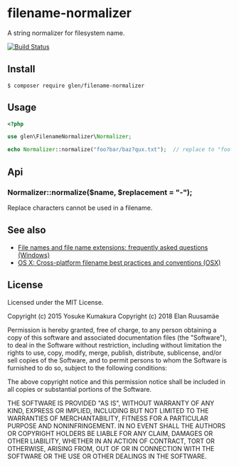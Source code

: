 # filename-normalizer

A string normalizer for filesystem name.

[![Build Status](https://travis-ci.org/glensc/php-filename-normalizer.png?branch=master)](https://travis-ci.org/glensc/php-filename-normalizer)

## Install

    $ composer require glen/filename-normalizer


## Usage

```php
<?php

use glen\FilenameNormalizer\Normalizer;

echo Normalizer::normalize("foo?bar/baz?qux.txt");  // replace to "foo-bar-baz-qux.txt"
```


## Api

### Normalizer::normalize($name, $replacement = "-");

Replace characters cannot be used in a filename.


## See also

* [File names and file name extensions: frequently asked questions (Windows)](http://windows.microsoft.com/en-us/windows/file-names-extensions-faq)
* [OS X: Cross-platform filename best practices and conventions (OSX)](https://support.apple.com/en-us/HT202808)



## License

Licensed under the MIT License.

Copyright (c) 2015 Yosuke Kumakura
Copyright (c) 2018 Elan Ruusamäe

Permission is hereby granted, free of charge, to any person
obtaining a copy of this software and associated documentation
files (the "Software"), to deal in the Software without
restriction, including without limitation the rights to use,
copy, modify, merge, publish, distribute, sublicense, and/or sell
copies of the Software, and to permit persons to whom the
Software is furnished to do so, subject to the following
conditions:

The above copyright notice and this permission notice shall be
included in all copies or substantial portions of the Software.

THE SOFTWARE IS PROVIDED "AS IS", WITHOUT WARRANTY OF ANY KIND,
EXPRESS OR IMPLIED, INCLUDING BUT NOT LIMITED TO THE WARRANTIES
OF MERCHANTABILITY, FITNESS FOR A PARTICULAR PURPOSE AND
NONINFRINGEMENT. IN NO EVENT SHALL THE AUTHORS OR COPYRIGHT
HOLDERS BE LIABLE FOR ANY CLAIM, DAMAGES OR OTHER LIABILITY,
WHETHER IN AN ACTION OF CONTRACT, TORT OR OTHERWISE, ARISING
FROM, OUT OF OR IN CONNECTION WITH THE SOFTWARE OR THE USE OR
OTHER DEALINGS IN THE SOFTWARE.
